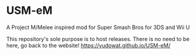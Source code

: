# USM-eM
A Project M/Melee inspired mod for Super Smash Bros for 3DS and Wii U

This repository's sole purpose is to host releases. There is no need to be here, go back to the website! https://yudowat.github.io/USM-eM/